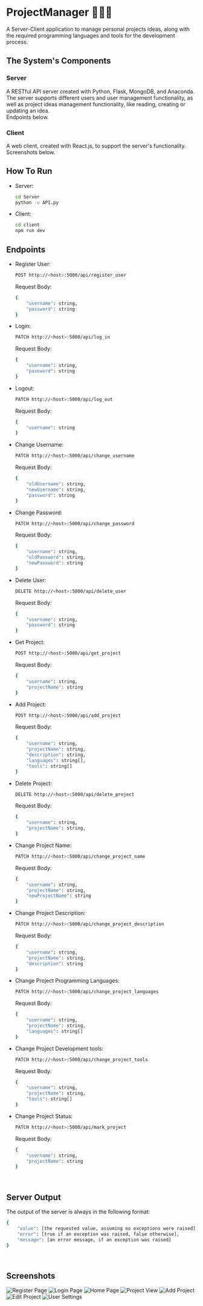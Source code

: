 # ProjectManager 🧑🏻‍💼
A Server-Client application to manage personal projects ideas, along with the required programming languages and tools for the development process.


## The System's Components
### Server
A RESTful API server created with Python, Flask, MongoDB, and Anaconda.
<br>
The server supports different users and user management functionality, as well as project ideas management functionality, like reading, creating or updating an idea.
<br>
Endpoints below.

### Client
A web client, created with React.js, to support the server's functionality.
<br>
Screenshots below.


## How To Run
* Server:
    ```bash
    cd Server
    python -u API.py
    ```
* Client:
    ```bash
    cd client
    npm run dev
    ```


## Endpoints
* Register User:
    ```bash
    POST http://<host>:5000/api/register_user
    ```

    Request Body:
    ```bash
    {
        "username": string,
        "password": string
    }
    ```

* Login:
    ```bash
    PATCH http://<host>:5000/api/log_in
    ```
    Request Body:
    ```bash
    {
        "username": string,
        "password": string
    }
    ```

* Logout:
    ```bash
    PATCH http://<host>:5000/api/log_out
    ```
    Request Body:
    ```bash
    {
        "username": string
    }
    ```

* Change Username:
    ```bash
    PATCH http://<host>:5000/api/change_username
    ```
    Request Body:
    ```bash
    {
        "oldUsername": string,
        "newUsername": string,
        "password": string
    }
    ```

* Change Password:
    ```bash
    PATCH http://<host>:5000/api/change_password
    ```
    Request Body:
    ```bash
    {
        "username": string,
        "oldPassword": string,
        "newPassword": string
    }
    ```

* Delete User:
    ```bash
    DELETE http://<host>:5000/api/delete_user
    ```
    Request Body:
    ```bash
    {
        "username": string,
        "password": string
    }
    ```

* Get Project:
    ```bash
    POST http://<host>:5000/api/get_project
    ```
    Request Body:
    ```bash
    {
        "username": string,
        "projectName": string
    }
    ```

* Add Project:
    ```bash
    POST http://<host>:5000/api/add_project
    ```
    Request Body:
    ```bash
    {
        "username": string,
        "projectName": string,
        "description": string,
        "languages": string[],
        "tools": string[]
    }
    ```

* Delete Project:
    ```bash
    DELETE http://<host>:5000/api/delete_project
    ```
    Request Body:
    ```bash
    {
        "username": string,
        "projectName": string,
    }
    ```

* Change Project Name:
    ```bash
    PATCH http://<host>:5000/api/change_project_name
    ```
    Request Body:
    ```bash
    {
        "username": string,
        "projectName": string,
        "newProjectName": string
    }
    ```

* Change Project Description:
    ```bash
    PATCH http://<host>:5000/api/change_project_description
    ```
    Request Body:
    ```bash
    {
        "username": string,
        "projectName": string,
        "description": string
    }
    ```

* Change Project Programming Languages:
    ```bash
    PATCH http://<host>:5000/api/change_project_languages
    ```
    Request Body:
    ```bash
    {
        "username": string,
        "projectName": string,
        "languages": string[]
    }
    ```

* Change Project Development tools:
    ```bash
    PATCH http://<host>:5000/api/change_project_tools
    ```
    Request Body:
    ```bash
    {
        "username": string,
        "projectName": string,
        "tools": string[]
    }
    ```

* Change Project Status:
    ```bash
    PATCH http://<host>:5000/api/mark_project
    ```
    Request Body:
    ```bash
    {
        "username": string,
        "projectName": string
    }
    ```
<br>

## Server Output
The output of the server is always in the following format:

```bash
{
    "value": [the requested value, assuming no exceptions were raised],
    "error": [true if an exception was raised, false otherwise],
    "message": [an error message, if an exception was raised]
}
```
<br>

## Screenshots

![Register Page](Screenshots/register.png)
![Login Page](Screenshots/login.png)
![Home Page](Screenshots/HomePage.png)
![Project View](Screenshots/ProjectView.png)
![Add Project](Screenshots/AddProject.png)
![Edit Project](Screenshots/EditProject.png)
![User Settings](Screenshots/UserSettings.png)



